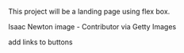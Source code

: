 This project will be a landing page using flex box.

Isaac Newton image - Contributor via Getty Images

add links to buttons